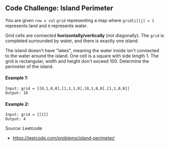 ## Code Challenge: Island Perimeter
You are given `row x col` `grid` representing a map where `grid[i][j] = 1` represents land and `0` represents water. 

Grid cells are connected **horizontally/vertically** (not diagonally). The `grid` is completed surrounded by water, and there is exactly one island. 

The island doesn't have "lakes", meaning the water inside isn't connected to the water around the island. One cell is a square with side length 1. The grid is rectangular, width and height don't exceed 100. Determine the perimeter of the island.

#### Example 1:
```
Input: grid = [[0,1,0,0],[1,1,1,0],[0,1,0,0],[1,1,0,0]]
Output: 16
```

#### Example 2:
```
Input: grid = [[1]]
Output: 4
```

Source: Leetcode
* https://leetcode.com/problems/island-perimeter/